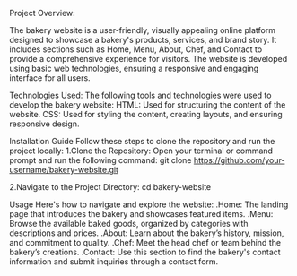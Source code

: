 Project Overview:

The bakery website is a user-friendly, visually appealing online platform designed to showcase a bakery's products, services, and brand story. It includes sections such as Home, Menu, About, Chef, and Contact to provide a comprehensive experience for visitors. The website is developed using basic web technologies, ensuring a responsive and engaging interface for all users.

Technologies Used:
The following tools and technologies were used to develop the bakery website:
HTML: Used for structuring the content of the website.
CSS: Used for styling the content, creating layouts, and ensuring responsive design.

Installation Guide
Follow these steps to clone the repository and run the project locally:
1.Clone the Repository: Open your terminal or command prompt and run the following command:
git clone https://github.com/your-username/bakery-website.git

2.Navigate to the Project Directory:
cd bakery-website

Usage
Here's how to navigate and explore the website:
.Home: The landing page that introduces the bakery and showcases featured items.
.Menu: Browse the available baked goods, organized by categories with descriptions and prices.
.About: Learn about the bakery’s history, mission, and commitment to quality.
.Chef: Meet the head chef or team behind the bakery’s creations.
.Contact: Use this section to find the bakery's contact information and submit inquiries through a contact form.
